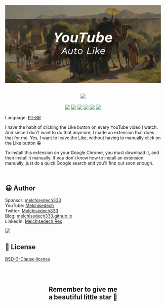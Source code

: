 
<div align='center'>

<img src="images/banner.jpg" />

</div>

<br>

<p align="center">
    <a href="https://github.com/sponsors/melchisedech333"><img src="https://img.shields.io/badge/sponsor-30363D?style=for-the-badge&logo=GitHub-Sponsors&logoColor=#white" ></a>
    <br><br>
    <img src="https://badgen.net/badge/love level/8 of 10/purple" >
    <img src="https://img.shields.io/github/languages/count/melchisedech333/youtube-auto-like?color=%23f34b7d" >
    <img src="https://img.shields.io/github/languages/top/melchisedech333/youtube-auto-like?color=%23f34b7d" >
    <img src="https://img.shields.io/github/directory-file-count/melchisedech333/youtube-auto-like" >
    <img src="https://img.shields.io/github/repo-size/melchisedech333/youtube-auto-like" >
    <img src="https://img.shields.io/github/license/melchisedech333/youtube-auto-like" >
</p>

Language: <a href="readme-pt.md">PT-BR</a>

I have the habit of clicking the Like button on every YouTube video I watch. And since I don't want to do that anymore, I made an extension that does that for me. Yes, I want to leave the Like, without having to manually click on the Like button 😀

To install this extension on your Google Chrome, you must download it, and then install it manually. If you don't know how to install an extension manually, just do a quick Google search and you'll find out soon enough.


<br>

:smiley: Author
---

Sponsor: [melchisedech333](https://github.com/sponsors/melchisedech333)<br>
YouTube: [Melchisedech](https://www.youtube.com/channel/UC4Sh4wxncr5arnydpUfWPKw)<br>
Twitter: [Melchisedech333](https://twitter.com/Melchisedech333)<br>
Blog: [melchisedech333.github.io](https://melchisedech333.github.io/)<br>
LinkedIn: [Melchisedech Rex](https://www.linkedin.com/in/melchisedech-rex-724152235/)

<img src="https://github.com/melchisedech333.png?size=200" height="100" />

<br>

:scroll: License
---

[ BSD-3-Clause license](./license)

<br><br>

<div align="center">

## Remember to give me <br> a beautiful little star :star_struck:

</div>


